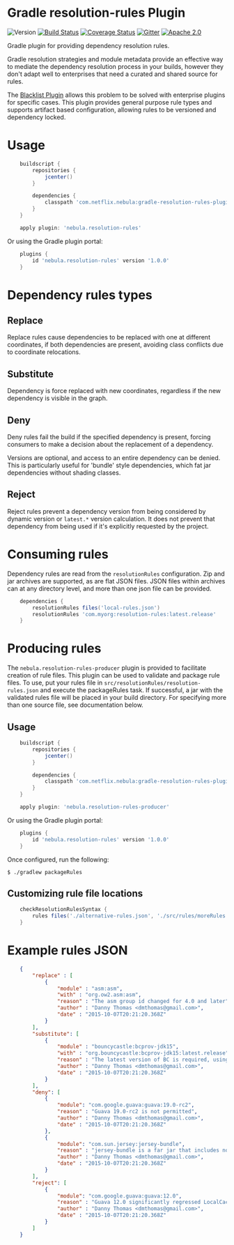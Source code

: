 # Gradle resolution-rules Plugin

![Version](https://img.shields.io/maven-central/v/com.netflix.nebula/gradle-resolution-rules-plugin.svg)
[![Build Status](https://travis-ci.org/nebula-plugins/gradle-resolution-rules-plugin.svg?branch=master)](https://travis-ci.org/nebula-plugins/gradle-resolution-rules-plugin)
[![Coverage Status](https://coveralls.io/repos/nebula-plugins/gradle-resolution-rules-plugin/badge.svg?branch=master&service=github)](https://coveralls.io/github/nebula-plugins/gradle-resolution-rules-plugin?branch=master)
[![Gitter](https://badges.gitter.im/Join%20Chat.svg)](https://gitter.im/nebula-plugins/gradle-resolution-rules-plugin?utm_source=badgeutm_medium=badgeutm_campaign=pr-badge)
[![Apache 2.0](https://img.shields.io/github/license/nebula-plugins/gradle-resolution-rules-plugin.svg)](http://www.apache.org/licenses/LICENSE-2.0)

Gradle plugin for providing dependency resolution rules.

Gradle resolution strategies and module metadata provide an effective way to mediate the dependency resolution process in your builds, however they don't adapt well to enterprises that need a curated and shared source for rules.

The [Blacklist Plugin](https://github.com/nebula-plugins/gradle-blacklist-plugin) allows this problem to be solved with enterprise plugins for specific cases. This plugin provides general purpose rule types and supports artifact based configuration, allowing rules to be versioned and dependency locked.

# Usage

```groovy
    buildscript {
        repositories {
            jcenter()
        }

        dependencies {
            classpath 'com.netflix.nebula:gradle-resolution-rules-plugin:1.0.0'
        }
    }

    apply plugin: 'nebula.resolution-rules'
```

Or using the Gradle plugin portal:

```groovy
    plugins {
        id 'nebula.resolution-rules' version '1.0.0'
    }
```

# Dependency rules types

## Replace
 
Replace rules cause dependencies to be replaced with one at different coordinates, if both dependencies are present, avoiding class conflicts due to coordinate relocations.

## Substitute

Dependency is force replaced with new coordinates, regardless if the new dependency is visible in the graph.

## Deny

Deny rules fail the build if the specified dependency is present, forcing consumers to make a decision about the replacement of a dependency.

Versions are optional, and access to an entire dependency can be denied. This is particularly useful for 'bundle' style dependencies, which fat jar dependencies without shading classes.
 
## Reject 

Reject rules prevent a dependency version from being considered by dynamic version or `latest.*` version calculation. It does not prevent that dependency from being used if it's explicitly requested by the project.

# Consuming rules

Dependency rules are read from the `resolutionRules` configuration. Zip and jar archives are supported, as are flat JSON files. JSON files within archives can at any directory level, and more than one json file can be provided.

```groovy
    dependencies {
        resolutionRules files('local-rules.json')
        resolutionRules 'com.myorg:resolution-rules:latest.release'
    }
```
    
# Producing rules

The `nebula.resolution-rules-producer` plugin is provided to facilitate creation of rule files. This plugin can be used to validate and package rule files. To use, put your rules file in `src/resolutionRules/resolution-rules.json` and execute the packageRules task. If successful, a jar with the validated rules file will be placed in your build directory. For specifying more than one source file, see documentation below.

## Usage

```groovy
    buildscript {
        repositories {
            jcenter()
        }

        dependencies {
            classpath 'com.netflix.nebula:gradle-resolution-rules-plugin:1.0.0'
        }
    }

    apply plugin: 'nebula.resolution-rules-producer'
```    

Or using the Gradle plugin portal:

```groovy
    plugins {
        id 'nebula.resolution-rules' version '1.0.0'
    }
```


Once configured, run the following:

    $ ./gradlew packageRules
    

## Customizing rule file locations

```groovy
    checkResolutionRulesSyntax {
        rules files('./alternative-rules.json', './src/rules/moreRules.json')
    }
```

# Example rules JSON

```json
    {
        "replace" : [
            {
                "module" : "asm:asm",
                "with" : "org.ow2.asm:asm",
                "reason" : "The asm group id changed for 4.0 and later",
                "author" : "Danny Thomas <dmthomas@gmail.com>",
                "date" : "2015-10-07T20:21:20.368Z"
            }
        ],
        "substitute": [
            {
                "module" : "bouncycastle:bcprov-jdk15",
                "with" : "org.bouncycastle:bcprov-jdk15:latest.release",
                "reason" : "The latest version of BC is required, using the new coordinate",
                "author" : "Danny Thomas <dmthomas@gmail.com>",
                "date" : "2015-10-07T20:21:20.368Z"
            }
        ],
        "deny": [
            {
                "module": "com.google.guava:guava:19.0-rc2",
                "reason" : "Guava 19.0-rc2 is not permitted",
                "author" : "Danny Thomas <dmthomas@gmail.com>",
                "date" : "2015-10-07T20:21:20.368Z"
            },
            {
                "module": "com.sun.jersey:jersey-bundle",
                "reason" : "jersey-bundle is a far jar that includes non-relocated (shaded) third party classes, which can cause duplicated classes on the classpath. Please specify the jersey- libraries you need directly",
                "author" : "Danny Thomas <dmthomas@gmail.com>",
                "date" : "2015-10-07T20:21:20.368Z"
            }
        ],
        "reject": [
            {
                "module": "com.google.guava:guava:12.0",
                "reason" : "Guava 12.0 significantly regressed LocalCache performance",
                "author" : "Danny Thomas <dmthomas@gmail.com>",
                "date" : "2015-10-07T20:21:20.368Z"
            }
        ]
    }
```